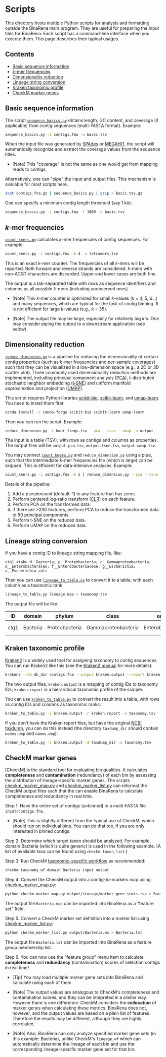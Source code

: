 # Scripts

This directory hosts multiple Python scripts for analysis and formatting outside the BinaRena main program. They are useful for preparing the input files for BinaRena. Each script has a command-line interface when you execute them. This page describes their typical usages.


## Contents

- [Basic sequence information](#basic-sequence-information)
- [_k_-mer frequencies](#k-mer-frequencies)
- [Dimensionality reduction](#dimensionality-reduction)
- [Lineage string conversion](#lineage-string-conversion)
- [Kraken taxonomic profile](#kraken-taxonomic-profile)
- [CheckM marker genes](#checkm-marker-genes)


## Basic sequence information

The script [`sequence_basics.py`](sequence_basics.py) obtains length, GC content, and coverage (if applicable) from contig sequences (multi-FASTA format). Example:

```bash
sequence_basics.py -i contigs.fna -o basic.tsv
```

When the input file was generated by [SPAdes](https://github.com/ablab/spades) or [MEGAHIT](https://github.com/voutcn/megahit), the script will automatically recognize and extract the coverage values from the sequence titles.

- [Note] This "coverage" is not the same as one would get from mapping reads to contigs.

Alternatively, one can "pipe" the input and output files. This mechanism is available for most scripts here.

```bash
zcat contigs.fna.gz | sequence_basics.py | gzip > basic.tsv.gz
```

One can specify a minimum contig length threshold (say 1 kb):

```bash
sequence_basics.py -i contigs.fna -l 1000 -o basic.tsv
```


## _k_-mer frequencies

[`count_kmers.py`](count_kmers.py) calculates _k_-mer frequencies of contig sequences. For example:

```bash
count_kmers.py -i contigs.fna -k 4 -o tetramers.tsv
```

This is an exact _k_-mer counter. The frequencies of all _k_-mers will be reported. Both forward and reverse strands are considered. _k_-mers with non-ACGT characters are discarded. Upper and lower cases are both fine.

The output is a tab-separated table with rows as sequence identifiers and columns as all possible _k_-mers (including unobserved ones).

- [Note] This _k_-mer counter is optimized for small _k_-values (_k_ = 4, 5, 6...) and many sequences, which are typical for the task of contig binning. It is not efficient for large _k_-values (e.g., _k_ = 35). 

- [Note] The output file may be large, especially for relatively big _k_'s. One may consider piping the output to a downstream application (see below).


## Dimensionality reduction

[`reduce_dimension.py`](reduce_dimension.py) is a pipeline for reducing the dimensionality of certain contig properties (such as _k_-mer frequencies and per-sample coverages) such that they can be visualized in a low-dimension space (e.g., a 2D or 3D scatter plot). Three commonly used dimensionality reduction methods are implemented, including principal component analysis ([PCA](https://en.wikipedia.org/wiki/Principal_component_analysis)), t-distributed stochastic neighbor embedding ([t-SNE](https://en.wikipedia.org/wiki/T-distributed_stochastic_neighbor_embedding)) and uniform manifold approximation and projection ([UMAP](https://en.wikipedia.org/wiki/Nonlinear_dimensionality_reduction#Uniform_manifold_approximation_and_projection)).

This script requires Python libraries [scikit-bio](http://scikit-bio.org/), [scikit-learn](https://scikit-learn.org/stable/), and [umap-learn](https://umap-learn.readthedocs.io/en/latest/). You need to install them first:

```bash
conda install -c conda-forge scikit-bio scikit-learn umap-learn
```

Then you can run the script. Example:

```bash
reduce_dimension.py -i kmer_freqs.tsv --pca --tsne --umap -o output
```

The input is a table (TSV), with rows as contigs and columns as properties. The output files will be `output.pca.tsv`, `output.tsne.tsv`, `output.umap.tsv`.

You may connect [`count_kmers.py`](count_kmers.py) and `reduce_dimension.py` using a pipe, such that the intermediate _k_-mer frequencies file (which is large) can be skipped. This is efficient for data-intensive analyses. Example:

```bash
count_kmers.py -i contigs.fna -k 5 | reduce_dimension.py --pca --tsne --umap -o output
```

Details of the pipeline:

1. Add a pseudocount (default: 1) to any feature that has zeros.
2. Perform centered log-ratio transform ([CLR](https://en.wikipedia.org/wiki/Compositional_data#Center_logratio_transform)) on each feature.
3. Perform PCA on the transformed data.
4. If there are >200 features, perform PCA to reduce the transformed data to 50 principal components.
5. Perform t-SNE on the reduced data.
6. Perform UMAP on the reduced data.


## Lineage string conversion

If you have a contig ID to lineage string mapping file, like:

```
ctg1 <tab> d__Bacteria; p__Proteobacteria; c__Gammaproteobacteria; o__Enterobacterales; f__Enterobacteriaceae; g__Escherichia; s__Escherichia coli
```

Then you can use [`lineage_to_table.py`](lineage_to_table.py) to convert it to a table, with each column as a taxonomic rank:

```bash
lineage_to_table.py lineage.map > taxonomy.tsv
```

The output file will be like:

| ID | domain | phylum | class | order | family | genus | species |
| --- | --- | --- | --- | --- | --- | --- | --- |
| ctg1 | Bacteria | Proteobacteria | Gammaproteobacteria | Enterobacterales | Enterobacteriaceae | Escherichia | Escherichia coli |


## Kraken taxonomic profile

[Kraken2](https://ccb.jhu.edu/software/kraken2/) is a widely used tool for assigning taxonomy to contig sequences. You can run Kraken2 like this (see the [Kraken2 manual](https://github.com/DerrickWood/kraken2/wiki/Manual#classification) for more details):

```bash
kraken2 --db db_dir contigs.fna --output kraken.output --report kraken.report
```

The two output files, `kraken.output` is a mapping of contig IDs to taxonomy IDs; `kraken.report` is a hierarchical taxonomic profile of the sample.

You can use [`kraken_to_table.py`](kraken_to_table.py) to convert the result into a table, with rows as contig IDs and columns as taxonomic ranks:

```bash
kraken_to_table.py -i kraken.output -r kraken.report -o taxonomy.tsv
```

If you don't have the Kraken report files, but have the original [NCBI taxdump](https://ftp.ncbi.nih.gov/pub/taxonomy/taxdump.tar.gz), you can do this instead (the directory `taxdump_dir` should contain `nodes.dmp` and `names.dmp`):

```bash
kraken_to_table.py -i kraken.output -d taxdump_dir -o taxonomy.tsv
```


## CheckM marker genes

[CheckM] is the standard tool for evaluating bin qualities. It calculates **completeness** and **contamination** (redundancy) of each bin by assessing the distribution of lineage-specific marker genes. The scripts [checkm_marker_map.py](checkm_marker_map.py) and [checkm_marker_list.py](checkm_marker_list.py) can reformat the CheckM output files such that the can enable BinaRena to calculate completeness and redundancy in real time.

Step 1. Have the entire set of contigs (unbinned) in a multi-FASTA file `input/contigs.fna`.

- [Note] This is slightly different from the typical use of CheckM, which should run on individual bins. You can do that too, if you are only interested in binned contigs.

Step 2. Determine which target taxon should be analyzed. For example, domain Bacteria (which is quite generic) is used in the following example. (A list of available taxa can be found using `checkm taxon_list`.)

Step 3. Run CheckM [taxonomic-specific workflow](https://github.com/Ecogenomics/CheckM/wiki/Workflows#taxonomic-specific-workflow) as recommended:

```bash
checkm taxonomy_wf domain Bacteria input output
```

Step 4. Convert the CheckM output into a contig-to-markers map using [checkm_marker_map.py](checkm_marker_map.py):

```bash
python checkm_marker_map.py output/storage/marker_gene_stats.tsv > Bacteria.map
```

The output file `Bacteria.map` can be imported into BinaRena as a "feature set" field.

Step 5. Convert a CheckM marker set definition into a marker list using [checkm_marker_list.py](checkm_marker_list.py):

```bash
python checkm_marker_list.py output/Bacteria.ms > Bacteria.lst
```

The output file `Bacteria.lst` can be imported into BinaRena as a feature group membership list.

Step 6. You can now use the "feature group" menu item to calculate **completeness** and **redundancy** (contamination) scores of selection contigs in real time!

- [Tip] You may load multiple marker gene sets into BinaRena and calculate using each of them.

- [Note] The output values are analogous to CheckM's completeness and contamination scores, and they can be intepreted in a similar way. However there is one difference: CheckM considers the **collocation** of marker genes when calculating these metrics. BinaRena does not, however, and the output values are based on a plain list of features. Therefore the results may be different, although they are highly correlated.

- [Note] Also, BinaRena can only analyze specified marker gene sets (in this example: Bacteria), unlike CheckM's `lineage_wf` which can automatically determine the lineage of each bin and use the corresponding lineage-specific marker gene set for that bin.
